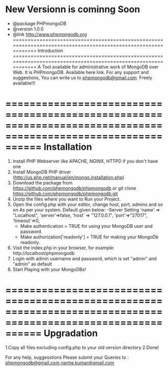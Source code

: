  # New Versionn is cominng Soon

 * @package PHPmongoDB
 * @version 1.0.0
 * @link http://www.phpmongodb.org
==============================================================================================================
 Introduction
==============================================================================================================
 A Tool available for administrative work of MongoDB over Web. It is PHPmongoDB. Available here link.
 For any support and suggestions, You can write us to phpmongodb@gmail.com. Freely available!!! 

==============================================================================================================
Installation
==============================================================================================================
1. Install PHP Webserver like APACHE, NGINX, HTTPD if you don't have one
2. Install MongoDB PHP driver (http://us.php.net/manual/en/mongo.installation.php)
3. Download the package from https://github.com/phpmongodb/phpmongodb or git clone https://github.com/phpmongodb/phpmongodb.git
4. Unzip the files where you want to Run your Project.
5. Open the config.php with your editor, change host, port, admins and so on As per your system. Default given below:
   -Server Setting
     'name' => "Localhost",
     'server'=>false,
     'host' => "127.0.0.1",
     'port'=>"27017",
     'timeout'=>0,
   - Make authentication = TRUE for using your MongoDB user and password.
   - Make authorization['readonly'] = TRUE for making your MongoDb readonly.
6. Visit the index.php in your browser, for example: http://localhost/phpmongodb
7. Login with admin username and password, which is set "admin" and "admin" as default
8. Start Playing with your MongoDBs!

==============================================================================================================
Upgradation 
==============================================================================================================
1.Copy all files excluding config.php to your old version directory
2.Done!

For any help, suggesstions Please submit your Queries to : phpmongodb@gmail.com,nanhe.kumar@gmail.com
